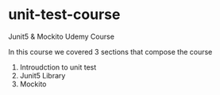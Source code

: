 # unit-test-course
Junit5 &amp; Mockito Udemy Course

In this course we covered 3 sections that compose the course
  1. Introudction to unit test
  2. Junit5 Library
  3. Mockito
